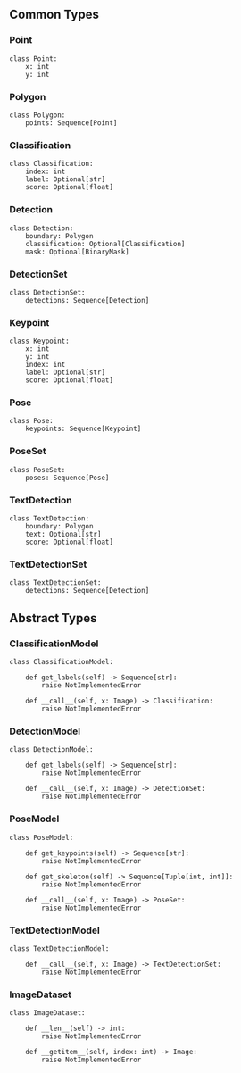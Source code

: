 ## Common Types

### Point

```python3
class Point:
    x: int
    y: int
```

### Polygon

```python3
class Polygon:
    points: Sequence[Point]
```

### Classification

```python3
class Classification:
    index: int
    label: Optional[str]
    score: Optional[float]
```

### Detection

```python3
class Detection:
    boundary: Polygon
    classification: Optional[Classification]
    mask: Optional[BinaryMask]
```

### DetectionSet

```python3
class DetectionSet:
    detections: Sequence[Detection]
```

### Keypoint

```python3
class Keypoint:
    x: int
    y: int
    index: int
    label: Optional[str]
    score: Optional[float]
```

### Pose

```python3
class Pose:
    keypoints: Sequence[Keypoint]
```

### PoseSet

```python3
class PoseSet:
    poses: Sequence[Pose]
```

### TextDetection

```python3
class TextDetection:
    boundary: Polygon
    text: Optional[str]
    score: Optional[float]
```

### TextDetectionSet

```python3
class TextDetectionSet:
    detections: Sequence[Detection]
```

## Abstract Types

### ClassificationModel

```python3
class ClassificationModel:

    def get_labels(self) -> Sequence[str]:
        raise NotImplementedError
      
    def __call__(self, x: Image) -> Classification:
        raise NotImplementedError
```

### DetectionModel

```python3
class DetectionModel:

    def get_labels(self) -> Sequence[str]:
        raise NotImplementedError
      
    def __call__(self, x: Image) -> DetectionSet:
        raise NotImplementedError
```

### PoseModel

```python3
class PoseModel:

    def get_keypoints(self) -> Sequence[str]:
        raise NotImplementedError

    def get_skeleton(self) -> Sequence[Tuple[int, int]]:
        raise NotImplementedError

    def __call__(self, x: Image) -> PoseSet:
        raise NotImplementedError
```

### TextDetectionModel

```python3
class TextDetectionModel:

    def __call__(self, x: Image) -> TextDetectionSet:
        raise NotImplementedError
```

### ImageDataset

```python3
class ImageDataset:

    def __len__(self) -> int:
        raise NotImplementedError

    def __getitem__(self, index: int) -> Image:
        raise NotImplementedError
```